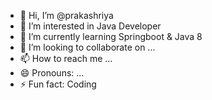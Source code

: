 - 👋 Hi, I’m @prakashriya
- 👀 I’m interested in Java Developer
- 🌱 I’m currently learning Springboot & Java 8
- 💞️ I’m looking to collaborate on ...
- 📫 How to reach me ...
- 😄 Pronouns: ...
- ⚡ Fun fact: Coding

<!---
prakashriya/prakashriya is a ✨ special ✨ repository because its `README.md` (this file) appears on your GitHub profile.
You can click the Preview link to take a look at your changes.
--->
